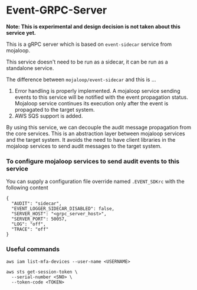 # Event-GRPC-Server

__Note: This is experimental and design decision is not taken about this service yet.__

This is a gRPC server which is based on `event-sidecar` service from mojaloop.

This service doesn't need to be run as a sidecar, it can be run as a standalone service.

The difference between `mojaloop/event-sidecar` and this is ...
1. Error handling is properly implemented. A mojaloop service sending events to this service will be notified with the event propagation status. Mojaloop service continues its execution only after the event is propagated to the target system.
2. AWS SQS support is added.

By using this service, we can decouple the audit message propagation from the core services.
This is an abstraction layer between mojaloop services and the target system.
It avoids the need to have client libraries in the mojaloop services to send audit messages to the target system.

### To configure mojaloop services to send audit events to this service
You can supply a configuration file override named `.EVENT_SDKrc` with the following content
```
{
  "AUDIT": "sidecar",
  "EVENT_LOGGER_SIDECAR_DISABLED": false,
  "SERVER_HOST": "<grpc_server_host>",
  "SERVER_PORT": 50057,
  "LOG": "off",
  "TRACE": "off"
}
```


### Useful commands

```
aws iam list-mfa-devices --user-name <USERNAME>

aws sts get-session-token \
  --serial-number <SNO> \
  --token-code <TOKEN>
```


